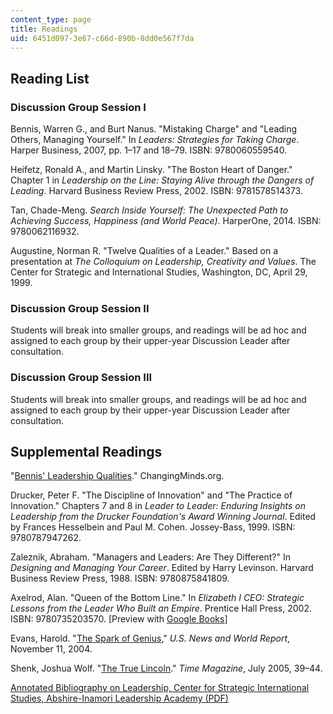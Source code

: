 ```yaml
---
content_type: page
title: Readings
uid: 6451d097-3e67-c66d-890b-8dd0e567f7da
---
```


Reading List
------------

### Discussion Group Session I

Bennis, Warren G., and Burt Nanus. "Mistaking Charge" and "Leading Others, Managing Yourself." In _Leaders: Strategies for Taking Charge_. Harper Business, 2007, pp. 1–17 and 18–79. ISBN: 9780060559540.

Heifetz, Ronald A., and Martin Linsky. "The Boston Heart of Danger." Chapter 1 in _Leadership on the Line: Staying Alive through the Dangers of Leading_. Harvard Business Review Press, 2002. ISBN: 9781578514373.

Tan, Chade-Meng. _Search Inside Yourself: The Unexpected Path to Achieving Success, Happiness (and World Peace)_. HarperOne, 2014. ISBN: 9780062116932.

Augustine, Norman R. "Twelve Qualities of a Leader." Based on a presentation at _The Colloquium on Leadership, Creativity and Values_. The Center for Strategic and International Studies, Washington, DC, April 29, 1999.

### Discussion Group Session II

Students will break into smaller groups, and readings will be ad hoc and assigned to each group by their upper-year Discussion Leader after consultation.

### Discussion Group Session III

Students will break into smaller groups, and readings will be ad hoc and assigned to each group by their upper-year Discussion Leader after consultation.

Supplemental Readings
---------------------

"[Bennis' Leadership Qualities](http://changingminds.org/disciplines/leadership/articles/bennis_qualities.htm)." ChangingMinds.org.

Drucker, Peter F. "The Discipline of Innovation" and "The Practice of Innovation." Chapters 7 and 8 in _Leader to Leader: Enduring Insights on Leadership from the Drucker Foundation's Award Winning Journal_. Edited by Frances Hesselbein and Paul M. Cohen. Jossey-Bass, 1999. ISBN: 9780787947262.

Zaleznik, Abraham. "Managers and Leaders: Are They Different?" In _Designing and Managing Your Career_. Edited by Harry Levinson. Harvard Business Review Press, 1988. ISBN: 9780875841809.

Axelrod, Alan. "Queen of the Bottom Line." In _Elizabeth I CEO: Strategic Lessons from the Leader Who Built an Empire_. Prentice Hall Press, 2002. ISBN: 9780735203570. \[Preview with [Google Books](http://books.google.com/books?id=_t7rBhziKwwC&pg=PAfrontcover)\]

Evans, Harold. "[The Spark of Genius](http://edc-connection.ebscohost.com/c/articles/14600391/spark-genius)," _U.S. News and World Report_, November 11, 2004.

Shenk, Joshua Wolf. "[The True Lincoln](http://content.time.com/time/magazine/article/0,9171,1077281,00.html)." _Time Magazine_, July 2005, 39–44.

[Annotated Bibliography on Leadership, Center for Strategic International Studies, Abshire-Inamori Leadership Academy (PDF)](http://web.archive.org/web/20090211115112/http://csis.org/images/stories/aila/090105_aila_bibliography.pdf)
